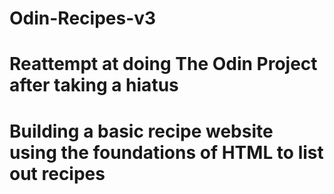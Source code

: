 # Odin-Recipes-v3

# Reattempt at doing The Odin Project after taking a hiatus

# Building a basic recipe website using the foundations of HTML to list out recipes
